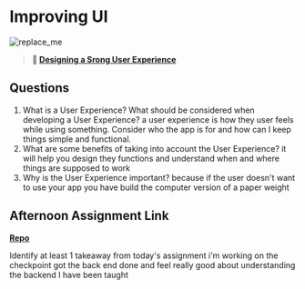 # Improving UI

![replace_me](https://codeworks.blob.core.windows.net/public/assets/img/illustrations/placeholder.svg)

> **📖 [Designing a Srong User Experience](https://codeworksacademy.com/fs-student-guide/resources/wk7/03-Creating-Good-UX)**

## Questions

1. What is a User Experience? What should be considered when developing a User Experience?
a user experience is how they user feels while using something. Consider who the app is for and how can I keep things simple and functional. 
2. What are some benefits of taking into account the User Experience?
it will help you design they functions and understand when and where things are supposed to work
3. Why is the User Experience important?
because if the user doesn't want to use your app you have build the computer version of a paper weight 
## Afternoon Assignment Link

**[Repo](https://github.com/LiamSmith1992/<ASSIGNMENT_REPO>)**

Identify at least 1 takeaway from today's assignment
i'm working on the checkpoint got the back end done and feel really good about understanding the backend I have been taught